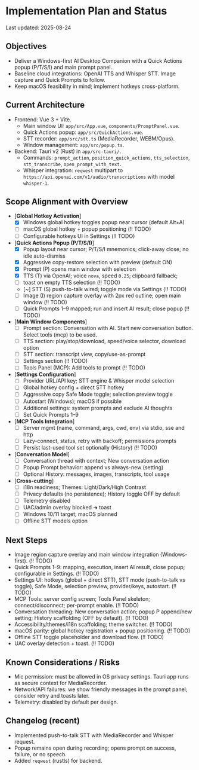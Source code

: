 # Implementation Plan and Status

Last updated: 2025-08-24

## Objectives
- Deliver a Windows-first AI Desktop Companion with a Quick Actions popup (P/T/S/I) and main prompt panel.
- Baseline cloud integrations: OpenAI TTS and Whisper STT. Image capture and Quick Prompts to follow.
- Keep macOS feasibility in mind; implement hotkeys cross-platform.
## Current Architecture
- Frontend: Vue 3 + Vite.
  - Main window UI: `app/src/App.vue`, `components/PromptPanel.vue`.
  - Quick Actions popup: `app/src/QuickActions.vue`.
  - STT recorder: `app/src/stt.ts` (MediaRecorder, WEBM/Opus).
  - Window management: `app/src/popup.ts`.
- Backend: Tauri v2 (Rust) in `app/src-tauri/`.
  - Commands: `prompt_action`, `position_quick_actions`, `tts_selection`, `stt_transcribe`, `open_prompt_with_text`.
  - Whisper integration: `reqwest` multipart to `https://api.openai.com/v1/audio/transcriptions` with model `whisper-1`.

## Scope Alignment with Overview

- [__Global Hotkey Activation__]
  - [x] Windows global hotkey toggles popup near cursor (default Alt+A)
  - [ ] macOS global hotkey + popup positioning (‼️ TODO)
  - [ ] Configurable hotkeys UI in Settings (‼️ TODO)

- [__Quick Actions Popup (P/T/S/I)__]
  - [x] Popup layout near cursor; P/T/S/I mnemonics; click-away close; no idle auto-dismiss
  - [x] Aggressive copy-restore selection with preview (default ON)
  - [x] Prompt (P) opens main window with selection
  - [x] TTS (T) via OpenAI; voice `nova`, speed `0.25`; clipboard fallback; 
  - [ ] toast on empty TTS selection (‼️ TODO)
  - [~] STT (S) push-to-talk wired; toggle mode via Settings (‼️ TODO)
  - [ ] Image (I) region capture overlay with 2px red outline; open main window (‼️ TODO)
  - [ ] Quick Prompts 1–9 mapped; run and insert AI result; close popup (‼️ TODO)

- [__Main Window Components__]
  - [ ] Prompt section: Conversation with AI. Start new conversation button. Select tools (mcp) to be used.
  - [ ] TTS section: play/stop/download, speed/voice selector, download option
  - [ ] STT section: transcript view, copy/use-as-prompt
  - [ ] Settings section (‼️ TODO)
  - [ ] Tools Panel (MCP): Add tools to prompt (‼️ TODO)

- [__Settings Configuration__]
  - [ ] Provider URL/API key; STT engine & Whisper model selection
  - [ ] Global hotkey config + direct STT hotkey
  - [ ] Aggressive copy Safe Mode toggle; selection preview toggle
  - [ ] Autostart (Windows); macOS if possible
  - [ ] Additional settings: system prompts and exclude AI thoughts
  - [ ] Set Quick Prompts 1–9

- [__MCP Tools Integration__]
  - [ ] Server mgmt (name, command, args, cwd, env) via stdio, sse and http
  - [ ] Lazy-connect, status, retry with backoff; permissions prompts
  - [ ] Persist last-used tool set optionally (History) (‼️ TODO)

- [__Conversation Model__]
  - [ ] Conversation thread with context; New conversation action
  - [ ] Popup Prompt behavior: append vs always-new (setting)
  - [ ] Optional History: messages, images, transcripts, tool usage

- [__Cross-cutting__]
  - [ ] i18n readiness; Themes: Light/Dark/High Contrast
  - [ ] Privacy defaults (no persistence); History toggle OFF by default
  - [ ] Telemetry disabled
  - [ ] UAC/admin overlay blocked ➜ toast
  - [ ] Windows 10/11 target; macOS planned
  - [ ] Offline STT models option

## Next Steps
 - Image region capture overlay and main window integration (Windows-first). (‼️ TODO)
 - Quick Prompts 1–9: mapping, execution, insert AI result, close popup; configurable in Settings. (‼️ TODO)
 - Settings UI: hotkeys (global + direct STT), STT mode (push-to-talk vs toggle), Safe Mode, selection preview, provider/keys, autostart. (‼️ TODO)
 - MCP Tools: server config screen; Tools Panel skeleton; connect/disconnect; per-prompt enable. (‼️ TODO)
 - Conversation threading: New conversation action; popup P append/new setting; History scaffolding (OFF by default). (‼️ TODO)
 - Accessibility/themes/i18n scaffolding; theme switcher. (‼️ TODO)
 - macOS parity: global hotkey registration + popup positioning. (‼️ TODO)
 - Offline STT toggle placeholder and download flow. (‼️ TODO)
 - UAC overlay detection + toast. (‼️ TODO)

## Known Considerations / Risks
- Mic permission: must be allowed in OS privacy settings. Tauri app runs as secure context for MediaRecorder.
- Network/API failures: we show friendly messages in the prompt panel; consider retry and toasts later.
- Telemetry: disabled by default per design.
## Changelog (recent)
- Implemented push-to-talk STT with MediaRecorder and Whisper request.
- Popup remains open during recording; opens prompt on success, failure, or no speech.
- Added `reqwest` (rustls) for backend.

